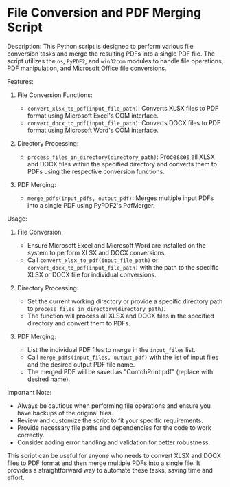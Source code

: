 # File Conversion and PDF Merging Script

Description:
This Python script is designed to perform various file conversion tasks and merge the resulting PDFs into a single PDF file. The script utilizes the `os`, `PyPDF2`, and `win32com` modules to handle file operations, PDF manipulation, and Microsoft Office file conversions.

Features:
1. File Conversion Functions:
   - `convert_xlsx_to_pdf(input_file_path)`: Converts XLSX files to PDF format using Microsoft Excel's COM interface.
   - `convert_docx_to_pdf(input_file_path)`: Converts DOCX files to PDF format using Microsoft Word's COM interface.

2. Directory Processing:
   - `process_files_in_directory(directory_path)`: Processes all XLSX and DOCX files within the specified directory and converts them to PDFs using the respective conversion functions.

3. PDF Merging:
   - `merge_pdfs(input_pdfs, output_pdf)`: Merges multiple input PDFs into a single PDF using PyPDF2's PdfMerger.

Usage:
1. File Conversion:
   - Ensure Microsoft Excel and Microsoft Word are installed on the system to perform XLSX and DOCX conversions.
   - Call `convert_xlsx_to_pdf(input_file_path)` or `convert_docx_to_pdf(input_file_path)` with the path to the specific XLSX or DOCX file for individual conversions.

2. Directory Processing:
   - Set the current working directory or provide a specific directory path to `process_files_in_directory(directory_path)`.
   - The function will process all XLSX and DOCX files in the specified directory and convert them to PDFs.

3. PDF Merging:
   - List the individual PDF files to merge in the `input_files` list.
   - Call `merge_pdfs(input_files, output_pdf)` with the list of input files and the desired output PDF file name.
   - The merged PDF will be saved as "ContohPrint.pdf" (replace with desired name).

Important Note:
- Always be cautious when performing file operations and ensure you have backups of the original files.
- Review and customize the script to fit your specific requirements.
- Provide necessary file paths and dependencies for the code to work correctly.
- Consider adding error handling and validation for better robustness.

This script can be useful for anyone who needs to convert XLSX and DOCX files to PDF format and then merge multiple PDFs into a single file. It provides a straightforward way to automate these tasks, saving time and effort.
